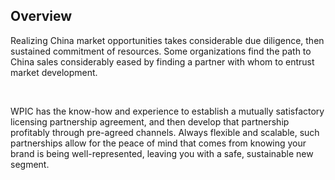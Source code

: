 ## Overview 

Realizing China market opportunities takes considerable due diligence, then sustained commitment of resources. Some organizations find the path to China sales considerably eased by finding a partner with whom to entrust market development.

&#xA0;

WPIC has the know-how and experience to establish a mutually satisfactory licensing partnership agreement, and then develop that partnership profitably through pre-agreed channels. Always flexible and scalable, such partnerships allow for the peace of mind that comes from knowing your brand is being well-represented, leaving you with a safe, sustainable new segment.